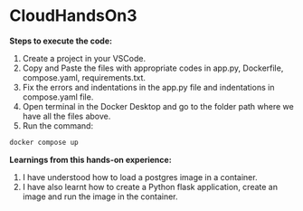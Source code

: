 # CloudHandsOn3

**Steps to execute the code:**

1. Create a project in your VSCode.
2. Copy and Paste the files with appropriate codes in app.py, Dockerfile, compose.yaml, requirements.txt.
3. Fix the errors and indentations in the app.py file and indentations in compose.yaml file.
4. Open terminal in the Docker Desktop and go to the folder path where we have all the files above.
5. Run the command: 
```bash
docker compose up
```

**Learnings from this hands-on experience:**

1. I have understood how to load a postgres image in a container.
2. I have also learnt how to create a Python flask application, create an image and run the image in the container.